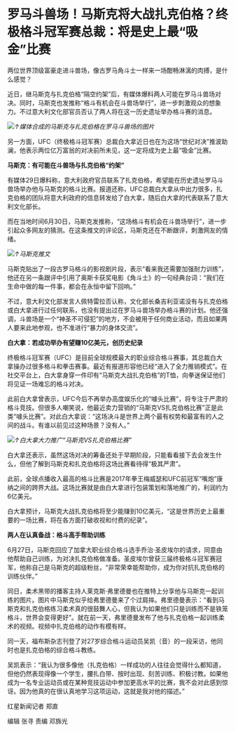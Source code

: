 

# 罗马斗兽场！马斯克将大战扎克伯格？终极格斗冠军赛总裁：将是史上最“吸金”比赛

两位世界顶级富豪走进斗兽场，像古罗马角斗士一样来一场酣畅淋漓的肉搏，是什么感觉？

近日，继马斯克与扎克伯格“隔空约架”后，有媒体爆料两人可能在罗马斗兽场对决。同时，马斯克也发推称“格斗有机会在斗兽场举行”，进一步刺激观众的想象力。不过意大利文化部官员否认了两人将在这一历史遗址举办格斗赛的消息。

![](https://inews.gtimg.com/om_bt/OG-HXoTnCgoEMYSTQb1KcaD4AoGZVxPaSs2wqAQbU0a1kAA/1000)_↑媒体合成的马斯克与扎克伯格在罗马斗兽场的图片_

另一方面，UFC（终极格斗冠军赛）总裁白大拿近日也在为这场“世纪对决”推波助澜，他表示两位亿万富翁的对决前所未见，这一定将成为史上最“吸金”比赛。

**马斯克：有可能在斗兽场与扎克伯格“约架”**

有媒体29日爆料称，意大利政府官员联系了扎克伯格，希望能在历史遗址罗马斗兽场举办他与马斯克的格斗比赛。报道还称，UFC总裁白大拿从中出力很多，扎克伯格的团队将意大利政府的信息转发给了白大拿，随后白大拿的代表联系了意大利文化部长。

而在当地时间6月30日，马斯克发推称，“这场格斗有机会在斗兽场举行”，进一步引起众多网友的猜测。在这条推文的评论区，马斯克还在不断跟评，刺激网友的情绪。

![](https://inews.gtimg.com/om_bt/O8SYPTDZoc4-Xs207jUeUyemTxkvL5oFOPRbUvtVbz9zIAA/1000)_↑马斯克推文_

马斯克贴出了一段古罗马格斗的影视剧片段，表示“看来我还需要加强耐力训练”，他还在另一条跟评中引用了奥斯卡获奖电影《角斗士》的一句经典台词：“我们在生命中做的每一件事，都会在永恒中留下回响。”

不过，意大利文化部发言人佩特雷拉否认称，文化部长桑吉利亚诺没有与扎克伯格或白大拿进行过任何联系，也没有提出过在罗马斗兽场举办格斗赛的计划。他还强调，斗兽场是一个“神圣不可侵犯”的地方，不会被用于任何商业活动，而且如果两人要来此地参观，也不准进行“暴力的身体交流”。

**白大拿：若成功举办有望赚10亿美元，创历史纪录**

终极格斗冠军赛（UFC）是目前全球规模最大的职业综合格斗赛事，其总裁白大拿操办过很多格斗和拳击赛事。最近有报道形容他已经“进入了全力推销模式”。在社交平台上，白大拿身穿一件印有“马斯克大战扎克伯格”的T恤，向拳迷保证他们将见证一场难忘的格斗对决。

此前白大拿曾表示，UFC今后不再举办高度娱乐化的“噱头比赛”，将专注于严肃的格斗竞技。但很多人嘲笑说，他最近卖力营销的“马斯克VS扎克伯格比赛”正是此类“噱头比赛”。对此白大拿说：“这场决斗是世界上两个最有权势和最富有的人之间的战斗。有谁以前见过这种场景？没有人。”

![](https://inews.gtimg.com/om_bt/OPxOCq220_24JlcCDm3CnGpuwOjmEOC3aqH4EaexmntCUAA/1000)_↑白大拿大力推广“马斯克VS扎克伯格比赛”_

白大拿还表示，虽然这场对决的筹备还处于早期阶段，只能看看接下去会发生什么，但他了解到马斯克和扎克伯格将这场比赛看待得“极其严肃”。

此前，全球点播收入最高的格斗比赛是2017年拳王梅威瑟和UFC前冠军“嘴炮”康纳之间的跨界大战。这场比赛就是由白大拿进行包装策划和落地推广的，利润约为6亿美元。

白大拿预计，马斯克大战扎克伯格将至少能赚到10亿美元，“这是世界历史上最重要的一场比赛，将在各方面打破收视和付费的纪录”。

**两人在认真备战：格斗高手帮助训练**

6月27日，马斯克回应了加拿大职业综合格斗选手乔治·圣皮埃尔的请求，同意由他帮助自己训练，为对决扎克伯格做准备。圣皮埃尔曾获三届终极格斗冠军赛冠军，他称自己是马斯克的超级粉丝，“非常荣幸能帮助你，成为你对抗扎克伯格的训练伙伴。”

同日，柔术黑带的播客主持人莱克斯·弗里德曼也在推特上分享他与马斯克一起训练的图片。图片中马斯克似乎给弗里德曼来了个过肩摔。弗里德曼表示：“看到马斯克和扎克伯格练习柔术真的很鼓舞人心，但我认为如果他们只是训练而不是铁笼格斗，世界会变得更好”。就在前一天，弗里德曼发布了他与扎克伯格一起训练柔术的视频。视频中扎克伯格的动作有模有样。

同一天，福布斯杂志刊登了对27岁综合格斗运动员吴凯（音）的一段采访，他同时也是扎克伯格的综合格斗教练。

吴凯表示：“我认为很多像他（扎克伯格）一样成功的人往往会觉得什么都知道，但他仍然表现得像一个学生，腰扎白带、按时出现、刻苦训练、积极讨教。如果他成为一名专业运动员或在某种竞技运动中参加更高水平的比赛，我不会对此感到惊讶。因为他真的在很认真地学习这项运动，这就是我对他的描述。”

红星新闻记者 郑直

编辑 张寻 责编 邓旆光

